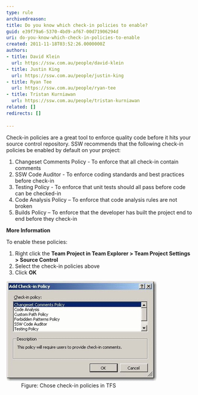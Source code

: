 ```yaml
---
type: rule
archivedreason: 
title: Do you know which check-in policies to enable?
guid: e39f79a6-5370-4bd9-af67-00d71906294d
uri: do-you-know-which-check-in-policies-to-enable
created: 2011-11-18T03:52:26.0000000Z
authors:
- title: David Klein
  url: https://ssw.com.au/people/david-klein
- title: Justin King
  url: https://ssw.com.au/people/justin-king
- title: Ryan Tee
  url: https://ssw.com.au/people/ryan-tee
- title: Tristan Kurniawan
  url: https://ssw.com.au/people/tristan-kurniawan
related: []
redirects: []

---
```


Check-in policies are a great tool to enforce quality code before it hits your source control repository. SSW recommends that the following check-in policies be enabled by default on your project:

<!--endintro-->

1. Changeset Comments Policy - To enforce that all check-in contain comments
2. SSW Code Auditor - To enforce coding standards and best practices before check-in
3. Testing Policy - To enforce that unit tests should all pass before code can be checked-in
4. Code Analysis Policy – To enforce that code analysis rules are not broken
5. Builds Policy – To enforce that the developer has built the project end to end before they check-in


**More Information**

To enable these policies:

1. Right click the  **Team Project in Team Explorer > Team Project Settings > Source Control**
2. Select the check-in policies above
3. Click  **OK**

<dl><dt><img alt="Chose check in policy" src="SC_TFSCI.jpg"></dt>
<dd>Figure: Chose check-in policies in TFS </dd></dl>
